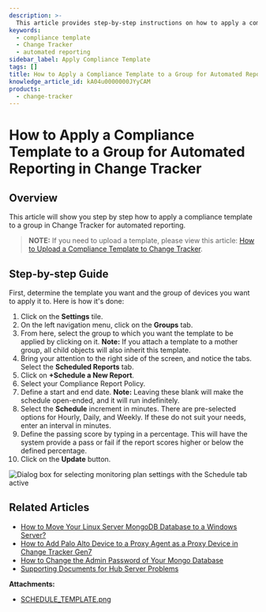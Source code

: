 ```yaml
---
description: >-
  This article provides step-by-step instructions on how to apply a compliance template to a group in Change Tracker for automated reporting.
keywords:
  - compliance template
  - Change Tracker
  - automated reporting
sidebar_label: Apply Compliance Template
tags: []
title: How to Apply a Compliance Template to a Group for Automated Reporting in Change Tracker
knowledge_article_id: kA04u0000000JYyCAM
products:
  - change-tracker
---
```


# How to Apply a Compliance Template to a Group for Automated Reporting in Change Tracker

## Overview

This article will show you step by step how to apply a compliance template to a group in Change Tracker for automated reporting.

> **NOTE:** If you need to upload a template, please view this article: [How to Upload a Compliance Template to Change Tracker](https://kb.netwrix.com/8187).

## Step-by-step Guide

First, determine the template you want and the group of devices you want to apply it to. Here is how it's done:

1. Click on the **Settings** tile.
2. On the left navigation menu, click on the **Groups** tab.
3. From here, select the group to which you want the template to be applied by clicking on it. **Note:** If you attach a template to a mother group, all child objects will also inherit this template.
4. Bring your attention to the right side of the screen, and notice the tabs. Select the **Scheduled Reports** tab.
5. Click on **+Schedule a New Report**.
6. Select your Compliance Report Policy.
7. Define a start and end date. **Note:** Leaving these blank will make the schedule open-ended, and it will run indefinitely.
8. Select the **Schedule** increment in minutes. There are pre-selected options for Hourly, Daily, and Weekly. If these do not suit your needs, enter an interval in minutes.
9. Define the passing score by typing in a percentage. This will have the system provide a pass or fail if the report scores higher or below the defined percentage.
10. Click on the **Update** button.

![Dialog box for selecting monitoring plan settings with the Schedule tab active](https://nwxcorp--c.na147.content.force.com/sfc/dist/version/download/?oid=00D7000000091pB&ids=0684u00000LdKG7&d=%2Fa%2F4u000000LzwG%2Fl_u7BknOe1KAUCes2TKP3yeGLGVCNL9g0.vOIdAg9zM&asPdf=false)

## Related Articles

- [How to Move Your Linux Server MongoDB Database to a Windows Server?](https://kb.netwrix.com/8283)
- [How to Add Palo Alto Device to a Proxy Agent as a Proxy Device in Change Tracker Gen7](https://kb.netwrix.com/8164)
- [How to Change the Admin Password of Your Mongo Database](https://kb.netwrix.com/8310)
- [Supporting Documents for Hub Server Problems](https://kb.netwrix.com/8273)

**Attachments:**
- [SCHEDULE_TEMPLATE.png](https://nwxcorp--c.na147.content.force.com/sfc/dist/version/download/?oid=00D7000000091pB&ids=0684u00000LdJrf&d=%2Fa%2F4u000000LzTQ%2FxMgJmBBeRZd2PO0I2aLeL7E8bYV56_H4IZJBnG.rC1I&asPdf=false)